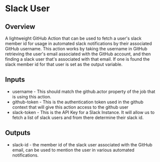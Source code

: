 # Slack User
## Overview
A lightweight GitHub Action that can be used to fetch a user's slack member id for usage in automated slack notifications by their associated GitHub username. This action works by taking the username in GitHub retrieving the user's email associated with the GitHub account, and then finding a slack user that's associated with that email. If one is found the slack member id for that user is set as the output variable.

## Inputs
* username - This should match the github.actor property of the job that is using this action.
* github-token - This is the authentication token used in the github context that will give this action access to the github user
* slack-token - This is the API Key for a Slack Instance. It will allow us to fetch a list of slack users and from there determine their slack id.

## Outputs
* slack-id - the member id of the slack user associated with the GitHub email, can be used to mention the user in various automated notifications.